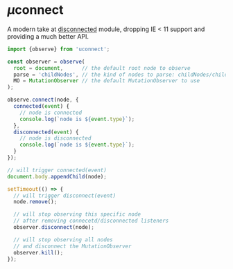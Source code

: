 # <em>µ</em>connect

A modern take at [disconnected](https://github.com/WebReflection/disconnected#readme) module, dropping IE < 11 support and providing a much better API.

```js
import {observe} from 'uconnect';

const observer = observe(
  root = document,      // the default root node to observe
  parse = 'childNodes', // the kind of nodes to parse: childNodes/children
  MO = MutationObserver // the default MutationObserver to use
);

observe.connect(node, {
  connected(event) {
    // node is connected
    console.log(`node is ${event.type}`);
  },
  disconnected(event) {
    // node is disconnected
    console.log(`node is ${event.type}`);
  }
});

// will trigger connected(event)
document.body.appendChild(node);

setTimeout(() => {
  // will trigger disconnect(event)
  node.remove();

  // will stop observing this specific node
  // after removing connecetd/disconnected listeners
  observer.disconnect(node);

  // will stop observing all nodes
  // and disconnect the MutationObserver
  observer.kill();
});

```
